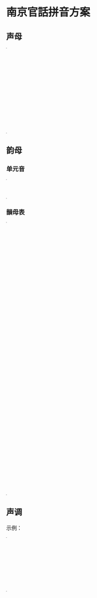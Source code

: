 # 南京官話拼音方案

## 声母

<table style="width:1px; white-space:nowrap; text-align:center;">
  <tr>
    <td><span style="font-size:2em;">b</span> [p] 把</td>
    <td><span style="font-size:2em;">p</span> [pʰ] 怕</td>
    <td><span style="font-size:2em;">m</span> [m] 麻</td>
    <td><span style="font-size:2em;">bh</span> [f] 法</td>
    <td></td>
  </tr>
  <tr>
    <td><span style="font-size:2em;">d</span> [t] 大</td>
    <td><span style="font-size:2em;">t</span> [tʰ] 他</td>
    <td><span style="font-size:2em;">l</span> [l] 拉</td>
    <td></td>
  </tr>
  <tr>
    <td><span style="font-size:2em;">g</span> [k] 嘎</td>
    <td><span style="font-size:2em;">k</span> [kʰ] 卡</td>
    <td><span style="font-size:2em;">h</span> [h] 哈</td>
  </tr>
  <tr>
    <td><span style="font-size:2em;">z</span> [ts] 砸</td>
    <td><span style="font-size:2em;">c</span> [tsʰ] 擦</td>
    <td><span style="font-size:2em;">s</span> [s] 撒</td>
    <td></td>
  </tr>
  <tr>
    <td><span style="font-size:2em;">z</span> [ʈʂ] 渣</td>
    <td><span style="font-size:2em;">c</span> [ʈʂʰ] 差</td>
    <td><span style="font-size:2em;">s</span> [ʂ] 沙</td>
    <td><span style="font-size:2em;">r</span> [ʐ] 日</td>
    <td></td>
  </tr>
</table>

## 韵母

### 单元音

<table style="width:1px; white-space:nowrap; text-align:center;">
  <tr>
    <td><span style="font-size:2em;">a [a]</span>  啊</td>
	<td><span style="font-size:2em;">ä [ɛ]</span>  哎</td>
	<td><span style="font-size:2em;">e [e]</span>  車的韻母</td>
    <td><span style="font-size:2em;">i [i]</span>  衣</td>
	<td><span style="font-size:2em;">ao [ɔ]</span>  奧</td>
	<td><span style="font-size:2em;">o [o]</span>  我</td>
    <td><span style="font-size:2em;">u [u]</span>  污</td>
	<td><span style="font-size:2em;">ü [y]</span>  雨</td>
    <td><span style="font-size:2em;">y [ɿ]</span>  思的韻母</td>
    <td><span style="font-size:2em;">r [ʅ]</span>  日</td>
  </tr>
</table>

### 韻母表

<table style="width:1px; white-space:nowrap; text-align:center;">
  <tr>  
	<td></td>
    <td>	
		<span style="font-size:2em;">i [i]</span>  衣
	</td>
    <td>
      <span style="font-size:2em;">u [u]</span>  污
	</td>
    <td>
      <span style="font-size:2em;">ü [y]</span>  雨 
    </td>	
  </tr>
  <tr>
    <td><span style="font-size:2em;">a [a]</span>  啊</td>
    <td>
      <span style="font-size:2em;">ia</span> [ia] 丫
	</td>
    <td>
      <span style="font-size:2em;">ua</span> [ua] 哇  
    </td>
	<td></td>
  </tr>
  <tr>
    <td>
		<span style="font-size:2em;">ä [ɛ]</span>  哎
	</td>
    <td>
      <span style="font-size:2em;">iä</span> [iɛ] 也<span style="font-size:2em;">a [a]</span>  啊
	</td>
    <td>
      <span style="font-size:2em;">uä</span> [uɛ] 外	  
    </td>
	<td>      
	  <span style="font-size:2em;">üä</span> [uɛ] 月	  
    </td>
  </tr>
  
  <tr>
    <td>
		<span style="font-size:2em;">e [e]</span>  車的韻母
	</td>
    <td></td>
    <td></td>
	<td></td>
  </tr>
  <tr>
    <td>
		<span style="font-size:2em;">ei</span> [ei] 眉的韻母
	</td>
    <td></td>
    <td>
      <span style="font-size:2em;">uei</span> [uei] 威	  
    </td>
	<td></td>
  </tr>
  <tr>
    <td>	
		<span style="font-size:2em;">ao [ɔ]</span>  奧	
	</td>
    <td>
		<span style="font-size:2em;">iao</span> [iɔ] 腰	  	
	</td>
    <td></td>
	<td></td>
  </tr>
  
  <tr>
    <td>		
		<span style="font-size:2em;">ou</span> [əɯ] 歐
	</td>
    <td>
		<span style="font-size:2em;">iou</span> [iəɯ] 由	  	
	</td>
    <td></td>
	<td></td>
  </tr>
  <tr>
    <td>
		<span style="font-size:2em;">o [o]</span>  我
	</td>
    <td>
		<span style="font-size:2em;">io</span> [io] 岳	  	
	</td>
    <td></td>
	<td></td>
  </tr>
  <tr>
    <td><span style="font-size:2em;">ang</span> [ã] 安	  	</td>
    <td>
		<span style="font-size:2em;">iang</span> [iã] 央	  	
	</td>
    <td>
		<span style="font-size:2em;">uang</span> [uã] 完	  	
	</td>
	<td></td>
  </tr>
  <tr>
    <td><span style="font-size:2em;">än</span> [ã] 限的韻母	  	</td>
    <td>
		<span style="font-size:2em;">iän</span> [iã] 淹	  	
	</td>
    <td></td>
	<td>
	<span style="font-size:2em;">üän</span> [yã] 冤	  	
	</td>
  </tr>
  <tr>
    <td>
		<span style="font-size:2em;">in</span> [in] 音	  	
	</td>
    <td>
	</td>
    <td></td>
	<td>
		<span style="font-size:2em;">üin</span> [yin] 云
	</td>
  </tr>
  <tr>
    <td>
		<span style="font-size:2em;">ong</span> [oŋ] 嗡	  	
	</td>
    <td>
		<span style="font-size:2em;">iong</span> [ioŋ] 容
	</td>
    <td></td>
	<td>		
	</td>
  </tr>
  <tr>
    <td>
		<span style="font-size:2em;">en</span> [ə̃ ] 恩	  	
	</td>
    <td></td>
    <td>
		<span style="font-size:2em;">uen</span> [uə̃ ] 文
	</td>
	<td>		
	</td>
  </tr>
  <tr>
    <td>		
		<span style="font-size:2em;">er [ɚ]</span>  而	  
	</td>
    <td></td>
    <td></td>
	<td></td>
  </tr>
  <tr>
    <td>		
		<span style="font-size:2em;">y [ɿ]</span>  思的韻母	    	
	</td>
    <td></td>
    <td></td>
	<td></td>
  </tr>
  <tr>
    <td>
		<span style="font-size:2em;">r [ʅ]</span>  日
	</td>
    <td></td>
    <td></td>
	<td></td>
  </tr>
</table>

## 声调

示例：

<table style="width:1px; white-space:nowrap; text-align:center;">
  <tr>
    <td><span style="font-size:2em;">陰平</span></td>
	<td><span style="font-size:2em;">陽平</span></td>
    <td><span style="font-size:2em;">上</span></td>
    <td><span style="font-size:2em;">去</span></td>
    <td><span style="font-size:2em;">入</span></td>
  </tr>
  <tr>
    <td><span style="font-size:2em;">i¹</span> 衣</td>
    <td><span style="font-size:2em;">i²</span> 移</td>
    <td><span style="font-size:2em;">i³</span> 已</td>
    <td><span style="font-size:2em;">i⁴</span> 意</td>
	<td><span style="font-size:2em;">i⁵</span> 一</td>
  </tr>  
  <tr>
    <td><span style="font-size:2em;">shr¹</span> 詩</td>
    <td><span style="font-size:2em;">shr²</span> 時</td>
    <td><span style="font-size:2em;">shr³</span> 使</td>
    <td><span style="font-size:2em;">shr⁴</span> 是</td>
	<td><span style="font-size:2em;">shr⁵</span> 十</td>
  </tr>
</table>
